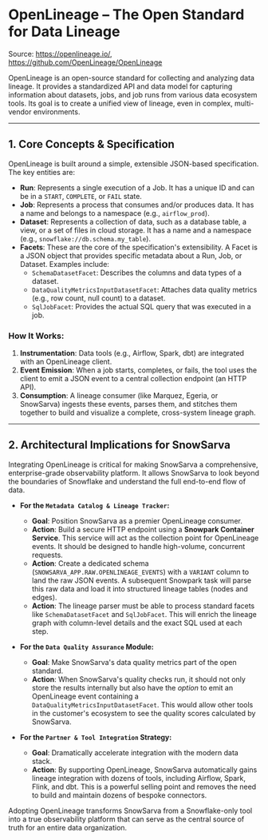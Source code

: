 # OpenLineage – The Open Standard for Data Lineage

Source: <https://openlineage.io/>, <https://github.com/OpenLineage/OpenLineage>

OpenLineage is an open-source standard for collecting and analyzing data lineage. It provides a standardized API and data model for capturing information about datasets, jobs, and job runs from various data ecosystem tools. Its goal is to create a unified view of lineage, even in complex, multi-vendor environments.

---

## 1. Core Concepts & Specification

OpenLineage is built around a simple, extensible JSON-based specification. The key entities are:

*   **Run**: Represents a single execution of a Job. It has a unique ID and can be in a `START`, `COMPLETE`, or `FAIL` state.
*   **Job**: Represents a process that consumes and/or produces data. It has a name and belongs to a namespace (e.g., `airflow_prod`).
*   **Dataset**: Represents a collection of data, such as a database table, a view, or a set of files in cloud storage. It has a name and a namespace (e.g., `snowflake://db.schema.my_table`).
*   **Facets**: These are the core of the specification's extensibility. A Facet is a JSON object that provides specific metadata about a Run, Job, or Dataset. Examples include:
    *   `SchemaDatasetFacet`: Describes the columns and data types of a dataset.
    *   `DataQualityMetricsInputDatasetFacet`: Attaches data quality metrics (e.g., row count, null count) to a dataset.
    *   `SqlJobFacet`: Provides the actual SQL query that was executed in a job.

### How It Works:
1.  **Instrumentation**: Data tools (e.g., Airflow, Spark, dbt) are integrated with an OpenLineage client.
2.  **Event Emission**: When a job starts, completes, or fails, the tool uses the client to emit a JSON event to a central collection endpoint (an HTTP API).
3.  **Consumption**: A lineage consumer (like Marquez, Egeria, or SnowSarva) ingests these events, parses them, and stitches them together to build and visualize a complete, cross-system lineage graph.

---

## 2. Architectural Implications for SnowSarva

Integrating OpenLineage is critical for making SnowSarva a comprehensive, enterprise-grade observability platform. It allows SnowSarva to look beyond the boundaries of Snowflake and understand the full end-to-end flow of data.

*   **For the `Metadata Catalog & Lineage Tracker`:**
    *   **Goal**: Position SnowSarva as a premier OpenLineage consumer.
    *   **Action**: Build a secure HTTP endpoint using a **Snowpark Container Service**. This service will act as the collection point for OpenLineage events. It should be designed to handle high-volume, concurrent requests.
    *   **Action**: Create a dedicated schema (`SNOWSARVA_APP.RAW.OPENLINEAGE_EVENTS`) with a `VARIANT` column to land the raw JSON events. A subsequent Snowpark task will parse this raw data and load it into structured lineage tables (nodes and edges).
    *   **Action**: The lineage parser must be able to process standard facets like `SchemaDatasetFacet` and `SqlJobFacet`. This will enrich the lineage graph with column-level details and the exact SQL used at each step.

*   **For the `Data Quality Assurance` Module:**
    *   **Goal**: Make SnowSarva's data quality metrics part of the open standard.
    *   **Action**: When SnowSarva's quality checks run, it should not only store the results internally but also have the *option* to emit an OpenLineage event containing a `DataQualityMetricsInputDatasetFacet`. This would allow other tools in the customer's ecosystem to see the quality scores calculated by SnowSarva.

*   **For the `Partner & Tool Integration` Strategy:**
    *   **Goal**: Dramatically accelerate integration with the modern data stack.
    *   **Action**: By supporting OpenLineage, SnowSarva automatically gains lineage integration with dozens of tools, including Airflow, Spark, Flink, and dbt. This is a powerful selling point and removes the need to build and maintain dozens of bespoke connectors.

Adopting OpenLineage transforms SnowSarva from a Snowflake-only tool into a true observability platform that can serve as the central source of truth for an entire data organization. 